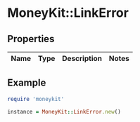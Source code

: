 # MoneyKit::LinkError

## Properties

| Name | Type | Description | Notes |
| ---- | ---- | ----------- | ----- |

## Example

```ruby
require 'moneykit'

instance = MoneyKit::LinkError.new()
```


